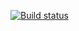 [![Build status](https://ci.appveyor.com/api/projects/status/2gx7kfui07fokg6o?svg=true)](https://ci.appveyor.com/project/camenzindmp/testmode)
